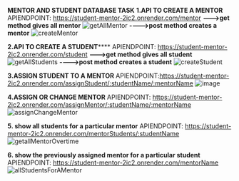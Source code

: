 ****MENTOR AND STUDENT DATABASE TASK****
****1.API TO CREATE A MENTOR****
APIENDPOINT:
https://student-mentor-2ic2.onrender.com/mentor 
****--->get method gives all mentor****
![getAllMentor](https://github.com/deepa0101/STUDENT-MENTOR/assets/66421923/9ee21f8b-bc88-46ec-8905-6f84d7b17801)
****---->post method creates a mentor****
![createMentor](https://github.com/deepa0101/STUDENT-MENTOR/assets/66421923/641d7969-cf99-4901-9f50-f15b7e814670)



****2.API TO CREATE A STUDENT********
APIENDPOINT:
https://student-mentor-2ic2.onrender.com/student 
****--->get method gives all student****
![getAllStudents](https://github.com/deepa0101/STUDENT-MENTOR/assets/66421923/0bd22093-4837-487e-8975-c3492aeba3e9)
****---->post method creates a student****
![createStudent](https://github.com/deepa0101/STUDENT-MENTOR/assets/66421923/8af4aee5-6881-4597-938f-9d417c48ac43)

****3.ASSIGN STUDENT TO A MENTOR****
APIENDPOINT:https://student-mentor-2ic2.onrender.com/assignStudent/:studentName/:mentorName
![image](https://github.com/deepa0101/STUDENT-MENTOR/assets/66421923/35fa35c6-caac-427b-9674-2b17b6048a1a)



****4.ASSIGN OR CHANGE MENTOR****
APIENDPOINT:
https://student-mentor-2ic2.onrender.com/assignMentor/:studentName/:mentorName
![assignChangeMentor](https://github.com/deepa0101/STUDENT-MENTOR/assets/66421923/7b887c63-d20c-4ddf-9848-b039d6646915)



****5. show all students for a particular mentor****
APIENDPOINT:
https://student-mentor-2ic2.onrender.com/mentorStudents/:studentName
![getallMentorOvertime](https://github.com/deepa0101/STUDENT-MENTOR/assets/66421923/f93e0138-29e6-4126-bdab-06f649ff0964)

****6. show the previously assigned mentor for a particular student****
APIENDPOINT:
https://student-mentor-2ic2.onrender.com/mentorName
![allStudentsForAMentor](https://github.com/deepa0101/STUDENT-MENTOR/assets/66421923/eeeeea83-e52e-4785-84df-9f70888861ca)



